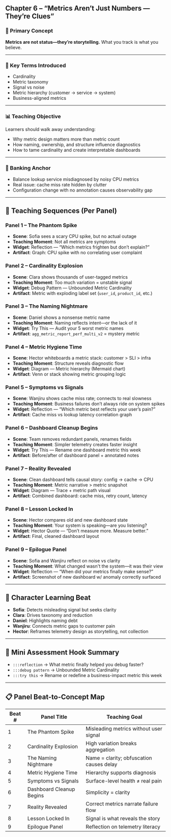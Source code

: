 ## Chapter 6 – “Metrics Aren’t Just Numbers — They’re Clues”

### 🧠 Primary Concept

**Metrics are not status—they’re storytelling.** What you track is what you believe.

______________________________________________________________________

### 🧩 Key Terms Introduced

- Cardinality
- Metric taxonomy
- Signal vs noise
- Metric hierarchy (customer → service → system)
- Business-aligned metrics

______________________________________________________________________

### 📊 Teaching Objective

Learners should walk away understanding:

- Why metric design matters more than metric count
- How naming, ownership, and structure influence diagnostics
- How to tame cardinality and create interpretable dashboards

______________________________________________________________________

### 🧱 Banking Anchor

- Balance lookup service misdiagnosed by noisy CPU metrics
- Real issue: cache miss rate hidden by clutter
- Configuration change with no annotation causes observability gap

______________________________________________________________________

## 🧪 Teaching Sequences (Per Panel)

### Panel 1 – The Phantom Spike

- **Scene**: Sofia sees a scary CPU spike, but no actual outage
- **Teaching Moment**: Not all metrics are symptoms
- **Widget**: Reflection — “Which metrics frighten but don’t explain?”
- **Artifact**: Graph: CPU spike with no correlating user complaint

### Panel 2 – Cardinality Explosion

- **Scene**: Clara shows thousands of user-tagged metrics
- **Teaching Moment**: Too much variation = unstable signal
- **Widget**: Debug Pattern — Unbounded Metric Cardinality
- **Artifact**: Metric with exploding label set (`user_id`, `product_id`, etc.)

### Panel 3 – The Naming Nightmare

- **Scene**: Daniel shows a nonsense metric name
- **Teaching Moment**: Naming reflects intent—or the lack of it
- **Widget**: Try This — Audit your 5 worst metric names
- **Artifact**: `agg_metric_report_perf_multi_v2` = mystery metric

### Panel 4 – Metric Hygiene Time

- **Scene**: Hector whiteboards a metric stack: customer > SLI > infra
- **Teaching Moment**: Structure reveals diagnostic flow
- **Widget**: Diagram — Metric hierarchy (Mermaid chart)
- **Artifact**: Venn or stack showing metric grouping logic

### Panel 5 – Symptoms vs Signals

- **Scene**: Wanjiru shows cache miss rate; connects to real slowness
- **Teaching Moment**: Business failures don’t always ride on system spikes
- **Widget**: Reflection — “Which metric best reflects your user’s pain?”
- **Artifact**: Cache miss vs lookup latency correlation graph

### Panel 6 – Dashboard Cleanup Begins

- **Scene**: Team removes redundant panels, renames fields
- **Teaching Moment**: Simpler telemetry creates faster insight
- **Widget**: Try This — Rename one dashboard metric this week
- **Artifact**: Before/after of dashboard panel + annotated notes

### Panel 7 – Reality Revealed

- **Scene**: Clean dashboard tells causal story: config → cache → CPU
- **Teaching Moment**: Metric narrative > metric snapshot
- **Widget**: Diagram — Trace + metric path visual
- **Artifact**: Combined dashboard: cache miss, retry count, latency

### Panel 8 – Lesson Locked In

- **Scene**: Hector compares old and new dashboard state
- **Teaching Moment**: Your system is speaking—are you listening?
- **Widget**: Hector Quote — “Don’t measure more. Measure better.”
- **Artifact**: Final, cleaned dashboard layout

### Panel 9 – Epilogue Panel

- **Scene**: Sofia and Wanjiru reflect on noise vs clarity
- **Teaching Moment**: What changed wasn't the system—it was their view
- **Widget**: Reflection — “When did your metrics finally make sense?”
- **Artifact**: Screenshot of new dashboard w/ anomaly correctly surfaced

______________________________________________________________________

## 👤 Character Learning Beat

- **Sofia**: Detects misleading signal but seeks clarity
- **Clara**: Drives taxonomy and reduction
- **Daniel**: Highlights naming debt
- **Wanjiru**: Connects metric gaps to customer pain
- **Hector**: Reframes telemetry design as storytelling, not collection

______________________________________________________________________

## 🧪 Mini Assessment Hook Summary

- `:::reflection` → What metric finally helped you debug faster?
- `:::debug pattern` → Unbounded Metric Cardinality
- `:::try this` → Rename or redefine a business-impact metric this week

______________________________________________________________________

## 📋 Panel Beat-to-Concept Map

| Beat # | Panel Title | Teaching Goal |
| ------ | ------------------------ | ---------------------------------------- |
| 1 | The Phantom Spike | Misleading metrics without user signal |
| 2 | Cardinality Explosion | High variation breaks aggregation |
| 3 | The Naming Nightmare | Name = clarity; obfuscation causes delay |
| 4 | Metric Hygiene Time | Hierarchy supports diagnosis |
| 5 | Symptoms vs Signals | Surface-level health ≠ real pain |
| 6 | Dashboard Cleanup Begins | Simplicity = clarity |
| 7 | Reality Revealed | Correct metrics narrate failure flow |
| 8 | Lesson Locked In | Signal is what reveals the story |
| 9 | Epilogue Panel | Reflection on telemetry literacy |

